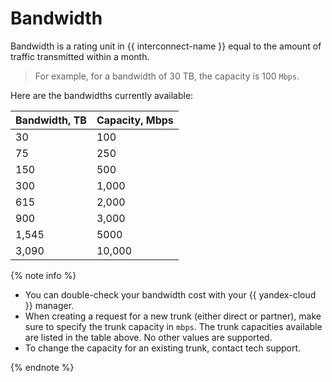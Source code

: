 # Bandwidth

Bandwidth is a rating unit in {{ interconnect-name }} equal to the amount of traffic transmitted within a month.

> For example, for a bandwidth of 30 TB, the capacity is 100 `Mbps`.

Here are the bandwidths currently available:

| Bandwidth, TB | Capacity, Mbps |
--- | ---
| 30 | 100 |
| 75 | 250 |
| 150 | 500 |
| 300 | 1,000 |
| 615 | 2,000 |
| 900 | 3,000 |
| 1,545 | 5000 |
| 3,090 | 10,000 |

{% note info %}

* You can double-check your bandwidth cost with your {{ yandex-cloud }} manager.
* When creating a request for a new trunk (either direct or partner), make sure to specify the trunk capacity in `mbps`. The trunk capacities available are listed in the table above. No other values are supported.
* To change the capacity for an existing trunk, contact tech support.

{% endnote %}

